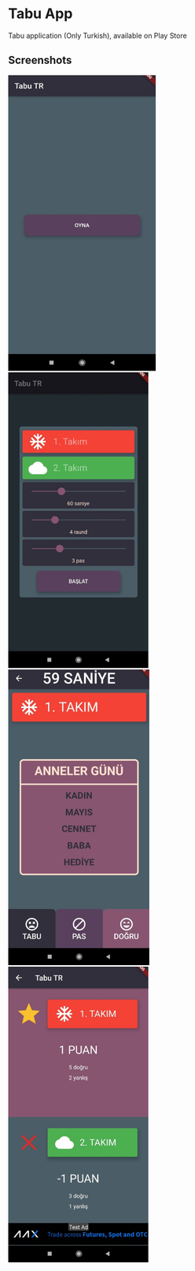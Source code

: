 # Tabu App

Tabu application (Only Turkish), available on Play Store

## Screenshots

<img src="mainsc.jpeg" height="600em" width="300em"/> <img src="settingssc.jpeg" height="600em" />
<img src="playsc.jpeg" height="600em" /> <img src="resultsc.jpeg" height="600em" />
